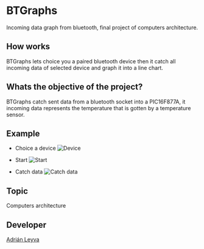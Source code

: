 # BTGraphs
Incoming data graph from bluetooth, final project of computers architecture.  

## How works
BTGraphs lets choice you a paired bluetooth device then
it catch all incoming data of selected device and graph it into
a line chart.

## Whats the objective of the project?  
BTGraphs catch sent data from a bluetooth socket into a PIC16F877A,
it incoming data represents the temperature that is gotten by a 
temperature sensor.  

## Example  
* Choice a device 
![Device](https://i.imgur.com/y2RtiQ5.jpg) 

* Start
![Start](https://i.imgur.com/x7WwTxP.jpg) 

* Catch data 
![Catch data](https://i.imgur.com/lbhS193.jpg) 



## Topic 
Computers architecture



## Developer  
 [Adrián Leyva](https://github.com/AdrianLeyva)